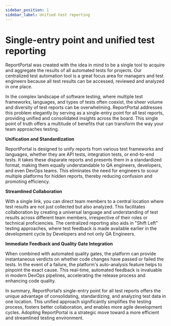 ```yaml
---
sidebar_position: 1
sidebar_label: Unified test reporting
---
```


# Single-entry point and unified test reporting

ReportPortal was created with the idea in mind to be a single tool to acquire and aggregate the results of all automated tests for projects. Our centralized test automation tool is a great focus area for managers and test engineers because all test results can be accessed, reviewed and analyzed in one place.

In the complex landscape of software testing, where multiple test frameworks, languages, and types of tests often coexist, the sheer volume and diversity of test reports can be overwhelming. ReportPortal addresses this problem elegantly by serving as a single-entry point for all test reports, providing unified and consolidated insights across the board. This single point of truth offers a multitude of benefits that can transform the way your team approaches testing.

**Unification and Standardization**

ReportPortal is designed to unify reports from various test frameworks and languages, whether they are API tests, integration tests, or end-to-end tests. It takes these disparate reports and presents them in a standardized format, making them equally understandable to QA engineers, developers, and even DevOps teams. This eliminates the need for engineers to scour multiple platforms for hidden reports, thereby reducing confusion and promoting efficiency.

**Streamlined Collaboration**

With a single link, you can direct team members to a central location where test results are not just collected but also analyzed. This facilitates collaboration by creating a universal language and understanding of test results across different team members, irrespective of their roles or technical proficiencies. The centralized reporting also aids in "Shift Left" testing approaches, where test feedback is made available earlier in the development cycle by Developers and not only QA Engineers.

**Immediate Feedback and Quality Gate Integration**

When combined with automated quality gates, the platform can provide instantaneous verdicts on whether code changes have passed or failed the tests. In the event of a failure, the platform's auto-analysis feature helps to pinpoint the exact cause. This real-time, automated feedback is invaluable in modern DevOps pipelines, accelerating the release process and enhancing code quality.

In summary, ReportPortal’s single-entry point for all test reports offers the unique advantage of consolidating, standardizing, and analyzing test data in one location. This unified approach significantly simplifies the testing process, fosters better collaboration, and enables more agile development cycles. Adopting ReportPortal is a strategic move toward a more efficient and streamlined testing environment. 

